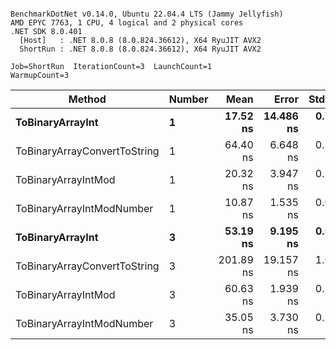```

BenchmarkDotNet v0.14.0, Ubuntu 22.04.4 LTS (Jammy Jellyfish)
AMD EPYC 7763, 1 CPU, 4 logical and 2 physical cores
.NET SDK 8.0.401
  [Host]   : .NET 8.0.8 (8.0.824.36612), X64 RyuJIT AVX2
  ShortRun : .NET 8.0.8 (8.0.824.36612), X64 RyuJIT AVX2

Job=ShortRun  IterationCount=3  LaunchCount=1  
WarmupCount=3  

```
| Method                       | Number | Mean      | Error     | StdDev   | Min       | Max       | Gen0   | Allocated |
|----------------------------- |------- |----------:|----------:|---------:|----------:|----------:|-------:|----------:|
| **ToBinaryArrayInt**             | **1**      |  **17.52 ns** | **14.486 ns** | **0.794 ns** |  **17.06 ns** |  **18.44 ns** | **0.0004** |      **32 B** |
| ToBinaryArrayConvertToString | 1      |  64.40 ns |  6.648 ns | 0.364 ns |  63.98 ns |  64.62 ns | 0.0011 |      96 B |
| ToBinaryArrayIntMod          | 1      |  20.32 ns |  3.947 ns | 0.216 ns |  20.07 ns |  20.46 ns | 0.0004 |      32 B |
| ToBinaryArrayIntModNumber    | 1      |  10.87 ns |  1.535 ns | 0.084 ns |  10.81 ns |  10.97 ns | 0.0004 |      32 B |
| **ToBinaryArrayInt**             | **3**      |  **53.19 ns** |  **9.195 ns** | **0.504 ns** |  **52.62 ns** |  **53.57 ns** | **0.0011** |      **96 B** |
| ToBinaryArrayConvertToString | 3      | 201.89 ns | 19.157 ns | 1.050 ns | 201.20 ns | 203.09 ns | 0.0033 |     296 B |
| ToBinaryArrayIntMod          | 3      |  60.63 ns |  1.939 ns | 0.106 ns |  60.50 ns |  60.70 ns | 0.0011 |      96 B |
| ToBinaryArrayIntModNumber    | 3      |  35.05 ns |  3.730 ns | 0.204 ns |  34.87 ns |  35.28 ns | 0.0011 |      96 B |
